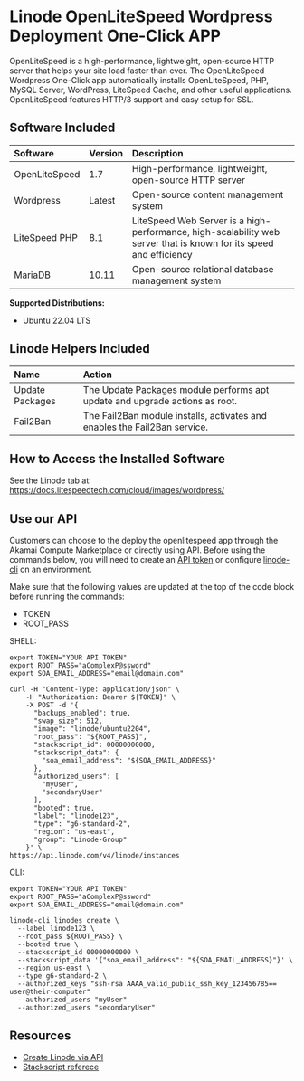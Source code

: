 # Linode OpenLiteSpeed Wordpress Deployment One-Click APP

OpenLiteSpeed is a high-performance, lightweight, open-source HTTP server that helps your site load faster than ever. The OpenLiteSpeed Wordpress One-Click app automatically installs OpenLiteSpeed, PHP, MySQL Server, WordPress, LiteSpeed Cache, and other useful applications. OpenLiteSpeed features HTTP/3 support and easy setup for SSL.

## Software Included

| Software        | Version | Description   |
| :---            | :----   | :---          |
| OpenLiteSpeed   | 1.7     | High-performance, lightweight, open-source HTTP server |
| Wordpress       | Latest  | Open-source content management system |
| LiteSpeed PHP   | 8.1     | LiteSpeed Web Server is a high-performance, high-scalability web server that is known for its speed and efficiency |
| MariaDB         | 10.11  | Open-source relational database management system |

**Supported Distributions:**

- Ubuntu 22.04 LTS

## Linode Helpers Included

| Name  | Action  |
| :---  | :---    |
| Update Packages   | The Update Packages module performs apt update and upgrade actions as root.  |
| Fail2Ban   | The Fail2Ban module installs, activates and enables the Fail2Ban service.  |

## How to Access the Installed Software

See the Linode tab at: https://docs.litespeedtech.com/cloud/images/wordpress/

## Use our API

Customers can choose to the deploy the openlitespeed app through the Akamai Compute Marketplace or directly using API. Before using the commands below, you will need to create an [API token](https://www.linode.com/docs/products/tools/linode-api/get-started/#create-an-api-token) or configure [linode-cli](https://www.linode.com/products/cli/) on an environment.

Make sure that the following values are updated at the top of the code block before running the commands:
- TOKEN
- ROOT_PASS

SHELL:
```
export TOKEN="YOUR API TOKEN"
export ROOT_PASS="aComplexP@ssword"
export SOA_EMAIL_ADDRESS="email@domain.com"

curl -H "Content-Type: application/json" \
    -H "Authorization: Bearer ${TOKEN}" \
    -X POST -d '{
      "backups_enabled": true,
      "swap_size": 512,
      "image": "linode/ubuntu2204",
      "root_pass": "${ROOT_PASS}",
      "stackscript_id": 00000000000,
      "stackscript_data": {
        "soa_email_address": "${SOA_EMAIL_ADDRESS}"
      },
      "authorized_users": [
        "myUser",
        "secondaryUser"
      ],
      "booted": true,
      "label": "linode123",
      "type": "g6-standard-2",
      "region": "us-east",
      "group": "Linode-Group"
    }' \
https://api.linode.com/v4/linode/instances
```

CLI:
```
export TOKEN="YOUR API TOKEN"
export ROOT_PASS="aComplexP@ssword"
export SOA_EMAIL_ADDRESS="email@domain.com"

linode-cli linodes create \
  --label linode123 \
  --root_pass ${ROOT_PASS} \
  --booted true \
  --stackscript_id 00000000000 \
  --stackscript_data '{"soa_email_address": "${SOA_EMAIL_ADDRESS}"}' \
  --region us-east \
  --type g6-standard-2 \
  --authorized_keys "ssh-rsa AAAA_valid_public_ssh_key_123456785== user@their-computer"
  --authorized_users "myUser"
  --authorized_users "secondaryUser"
```

## Resources

- [Create Linode via API](https://www.linode.com/docs/api/linode-instances/#linode-create)
- [Stackscript referece](https://www.linode.com/docs/guides/writing-scripts-for-use-with-linode-stackscripts-a-tutorial/#user-defined-fields-udfs)
